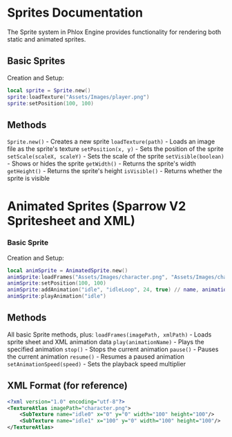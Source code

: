 # Sprites Documentation
The Sprite system in Phlox Engine provides functionality for rendering both static and animated sprites.

## Basic Sprites

Creation and Setup:

```lua
local sprite = Sprite.new()
sprite:loadTexture("Assets/Images/player.png")
sprite:setPosition(100, 100)
```

## Methods

```Sprite.new()``` - Creates a new sprite
```loadTexture(path)``` - Loads an image file as the sprite's texture
```setPosition(x, y)``` - Sets the position of the sprite
```setScale(scaleX, scaleY)``` - Sets the scale of the sprite
```setVisible(boolean)``` - Shows or hides the sprite
```getWidth()``` - Returns the sprite's width
```getHeight()``` - Returns the sprite's height
```isVisible()``` - Returns whether the sprite is visible

# Animated Sprites (Sparrow V2 Spritesheet and XML)

### Basic Sprite

Creation and Setup:

```lua
local animSprite = AnimatedSprite.new()
animSprite:loadFrames("Assets/Images/character.png", "Assets/Images/character.xml")
animSprite:setPosition(100, 100)
animSprite:addAnimation("idle", "idleLoop", 24, true) // name, animation name, frames, loop
animSprite:playAnimation("idle")
```

## Methods
All basic Sprite methods, plus:
```loadFrames(imagePath, xmlPath)``` - Loads sprite sheet and XML animation data
```play(animationName)``` - Plays the specified animation
```stop()``` - Stops the current animation
```pause()``` - Pauses the current animation
```resume()``` - Resumes a paused animation
```setAnimationSpeed(speed)``` - Sets the playback speed multiplier

## XML Format (for reference)

```xml
<?xml version="1.0" encoding="utf-8"?>
<TextureAtlas imagePath="character.png">
    <SubTexture name="idle0" x="0" y="0" width="100" height="100"/>
    <SubTexture name="idle1" x="100" y="0" width="100" height="100"/>
</TextureAtlas>
```
